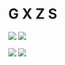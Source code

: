 # G X Z S



![](https://github-readme-stats.vercel.app/api?username=gxzass&show_icons=true&theme=react)
[![](https://github-readme-stats.vercel.app/api/top-langs/?username=gxzass&hide=MATLAB,html&theme=react)](https://github.com/anuraghazra/github-readme-stats)

![](https://komarev.com/ghpvc/?username=gxzass&color=blue) 
[![](https://img.shields.io/discord/591914197219016707.svg?label=&logo=discord&logoColor=ffffff&color=7389D8&labelColor=6A7EC2)](https://discord.gg/vtRFWaQMAF)


